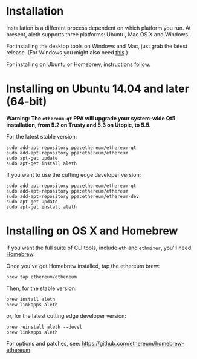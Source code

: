# Installation

Installation is a different process dependent on which platform you run. At present, aleth supports three platforms: Ubuntu, Mac OS X and Windows.

For installing the desktop tools on Windows and Mac, just grab the latest release. (For Windows you might also need [this](http://www.microsoft.com/en-US/download/details.aspx?id=40784).)

For installing on Ubuntu or Homebrew, instructions follow.

# Installing on Ubuntu 14.04 and later (64-bit)

**Warning: The `ethereum-qt` PPA will upgrade your system-wide Qt5 installation, from 5.2 on Trusty and 5.3 on Utopic, to 5.5.**

For the latest stable version:
```
sudo add-apt-repository ppa:ethereum/ethereum-qt
sudo add-apt-repository ppa:ethereum/ethereum
sudo apt-get update
sudo apt-get install aleth
```

If you want to use the cutting edge developer version:
```
sudo add-apt-repository ppa:ethereum/ethereum-qt
sudo add-apt-repository ppa:ethereum/ethereum
sudo add-apt-repository ppa:ethereum/ethereum-dev
sudo apt-get update
sudo apt-get install aleth
```

# Installing on OS X and Homebrew

If you want the full suite of CLI tools, include `eth` and `ethminer`, you'll need [Homebrew](brew.sh).

Once you've got Homebrew installed, tap the ethereum brew:
```
brew tap ethereum/ethereum
```

Then, for the stable version:
```
brew install aleth
brew linkapps aleth
```

or, for the latest cutting edge developer version:
```
brew reinstall aleth --devel
brew linkapps aleth
```

For options and patches, see: https://github.com/ethereum/homebrew-ethereum
